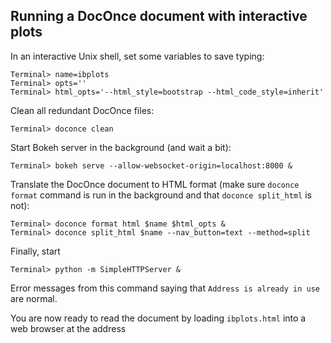 ## Running a DocOnce document with interactive plots

In an interactive Unix shell, set some variables to save typing:


```
Terminal> name=ibplots
Terminal> opts=''
Terminal> html_opts='--html_style=bootstrap --html_code_style=inherit'
```

Clean all redundant DocOnce files:


```
Terminal> doconce clean
```

Start Bokeh server in the background (and wait a bit):


```
Terminal> bokeh serve --allow-websocket-origin=localhost:8000 &
```

Translate the DocOnce document to HTML format (make sure `doconce format`
command is run in the background and that `doconce split_html` is not):


```
Terminal> doconce format html $name $html_opts &
Terminal> doconce split_html $name --nav_button=text --method=split
```

Finally, start


```
Terminal> python -m SimpleHTTPServer &
```

Error messages from this command saying that `Address is already in use`
are normal.

You are now ready to read the document by loading `ibplots.html` into
a web browser at the address





